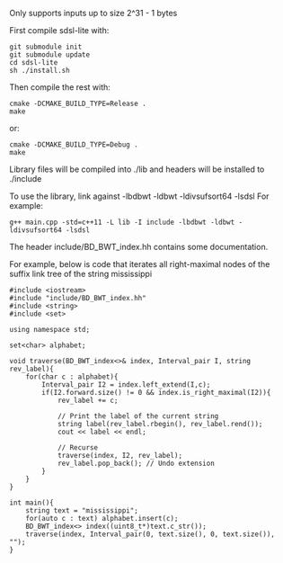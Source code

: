 Only supports inputs up to size 2^31 - 1 bytes

First compile sdsl-lite with:

```
git submodule init
git submodule update
cd sdsl-lite
sh ./install.sh
```

Then compile the rest with:

```
cmake -DCMAKE_BUILD_TYPE=Release .
make
```

or:
```
cmake -DCMAKE_BUILD_TYPE=Debug . 
make
```

Library files will be compiled into ./lib and
headers will be installed to ./include

To use the library, link against -lbdbwt -ldbwt -ldivsufsort64 -lsdsl
For example: 

```
g++ main.cpp -std=c++11 -L lib -I include -lbdbwt -ldbwt -ldivsufsort64 -lsdsl
```

The header include/BD_BWT_index.hh contains some documentation.

For example, below is code that iterates all right-maximal
nodes of the suffix link tree of the string mississippi

```
#include <iostream>
#include "include/BD_BWT_index.hh"
#include <string>
#include <set>

using namespace std;

set<char> alphabet;

void traverse(BD_BWT_index<>& index, Interval_pair I, string rev_label){
    for(char c : alphabet){
        Interval_pair I2 = index.left_extend(I,c);
        if(I2.forward.size() != 0 && index.is_right_maximal(I2)){
            rev_label += c;

            // Print the label of the current string
            string label(rev_label.rbegin(), rev_label.rend());
            cout << label << endl;

            // Recurse
            traverse(index, I2, rev_label);
            rev_label.pop_back(); // Undo extension
        }
    }
}

int main(){
    string text = "mississippi";
    for(auto c : text) alphabet.insert(c);
    BD_BWT_index<> index((uint8_t*)text.c_str());
    traverse(index, Interval_pair(0, text.size(), 0, text.size()), "");
}
```


